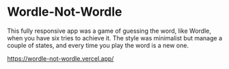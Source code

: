 # Wordle-Not-Wordle

This fully responsive app was a game of guessing the word, like Wordle, when you have six tries to achieve it. The style was minimalist but manage a couple of states, and every time you play the word is a new one.

https://wordle-not-wordle.vercel.app/
